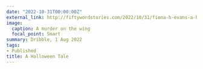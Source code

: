 ```yaml
---
date: "2022-10-31T00:00:00Z"
external_link: http://fiftywordstories.com/2022/10/31/fiona-h-evans-a-halloween-tale/
image:
  caption: A murder on the wing 
  focal_point: Smart
summary: Dribble, 1 Aug 2022
tags:
- Published
title: A Halloween Tale
---
```

<!--
Image by <a href="https://pixabay.com/users/cocoparisienne-127419/?utm_source=link-attribution&amp;utm_medium=referral&amp;utm_campaign=image&amp;utm_content=1635770">Anja-#pray for ukraine# #helping hands# stop the war</a> from <a href="https://pixabay.com//?utm_source=link-attribution&amp;utm_medium=referral&amp;utm_campaign=image&amp;utm_content=1635770">Pixabay</a>
-->